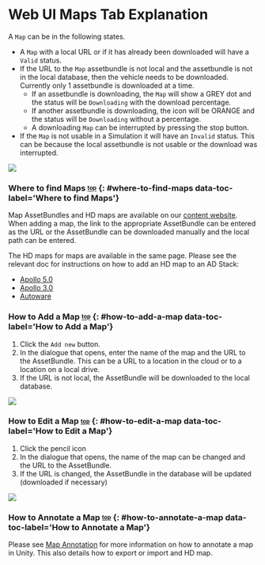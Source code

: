 # <a name="top"></a>Web UI Maps Tab Explanation

A `Map` can be in the following states. 
- A `Map` with a local URL or if it has already been downloaded will have a `Valid` status.
- If the URL to the `Map` assetbundle is not local and the assetbundle is not in the local database, then the vehicle needs to be downloaded.
Currently only 1 assetbundle is downloaded at a time. 
	- If an assetbundle is downloading, the `Map` will show a GREY dot and the status will be `Downloading` with the download percentage.
	- If another assetbundle is downloading, the icon will be ORANGE and the status will be `Downloading` without a percentage.
	- A downloading `Map` can be interrupted by pressing the stop button.
- If the `Map` is not usable in a Simulation it will have an `Invalid` status. This can be because the local assetbundle is not usable or the download was interrupted.

[![](images/web-map-states.png)](images/full_size_images/web-map-states.png)

### Where to find Maps <sub><sup>[top](#top)</sup></sub> {: #where-to-find-maps data-toc-label='Where to find Maps'}
Map AssetBundles and HD maps are available on our [content website](https://content.lgsvlsimulator.com/maps/). 
When adding a map, the link to the appropriate AssetBundle can be entered as the URL or the AssetBundle can be downloaded manually and the local path can be entered.

The HD maps for maps are available in the same page. Please see the relevant doc for instructions on how to add an HD map to an AD Stack:
- [Apollo 5.0](apollo5-0-instructions.md)
- [Apollo 3.0](apollo-instructions.md)
- [Autoware](autoware-instructions.md)

### How to Add a Map <sub><sup>[top](#top)</sup></sub> {: #how-to-add-a-map data-toc-label='How to Add a Map'}

1. Click the `Add new` button.
2. In the dialogue that opens, enter the name of the map and the URL to the AssetBundle. This can be a URL to a location in the cloud or to a location on a local drive.
3. If the URL is not local, the AssetBundle will be downloaded to the local database.

[![](images/web-add-map.png)](images/full_size_images/web-add-map.png)

### How to Edit a Map <sub><sup>[top](#top)</sup></sub> {: #how-to-edit-a-map data-toc-label='How to Edit a Map'}

1. Click the pencil icon
2. In the dialogue that opens, the name of the map can be changed and the URL to the AssetBundle.
3. If the URL is changed, the AssetBundle in the database will be updated (downloaded if necessary)

[![](images/web-edit-map.png)](images/full_size_images/web-edit-map.png)

### How to Annotate a Map <sub><sup>[top](#top)</sup></sub> {: #how-to-annotate-a-map data-toc-label='How to Annotate a Map'}
Please see [Map Annotation](map-annotation.md) for more information on how to annotate a map in Unity. This also details how to export or import and HD map.
